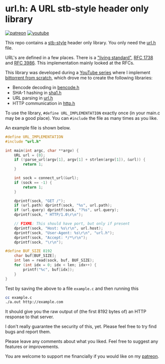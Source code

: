 # url.h: A URL stb-style header only library

[![patreon](https://img.shields.io/badge/patreon-FF5441?style=for-the-badge&logo=Patreon)](https://www.patreon.com/hughdavenport)
[![youtube](https://img.shields.io/badge/youtube-FF0000?style=for-the-badge&logo=youtube)](https://www.youtube.com/watch?v=dqw7B6eR9P8&list=PL5r5Q39GjMDfetFdGmnhjw1svsALW1HIY)

This repo contains a [stb-style](https://github.com/nothings/stb/blob/master/docs/stb_howto.txt) header only library. You only need the [url.h](https://github.com/hughdavenport/url.h/raw/refs/heads/main/url.h) file.

URL's are defined in a few places. There is a ["living standard"](https://url.spec.whatwg.org/#urls), [RFC 1738](https://datatracker.ietf.org/doc/html/rfc1738) and [RFC 3986](https://datatracker.ietf.org/doc/html/rfc3986). This implementation mainly looked at the RFCs.

This library was developed during a [YouTube series](https://www.youtube.com/watch?v=dqw7B6eR9P8&list=PL5r5Q39GjMDfetFdGmnhjw1svsALW1HIY) where I implement [bittorrent from scratch](https://github.com/hughdavenport/codecrafters-bittorrent-c), which drove me to create the following libraries:
- Bencode decoding in [bencode.h](https://github.com/hughdavenport/bencode.h/raw/refs/heads/main/bencode.h)
- SHA-1 hashing in [sha1.h](https://github.com/hughdavenport/sha1.h)
- URL parsing in [url.h](https://github.com/hughdavenport/url.h/raw/refs/heads/main/url.h)
- HTTP communication in [http.h](https://github.com/hughdavenport/http.h)

To use the library, `#define URL_IMPLEMENTATION` exactly once (in your main.c may be a good place). You can `#include` the file as many times as you like.

An example file is shown below.
```c
#define URL_IMPLEMENTATION
#include "url.h"

int main(int argc, char **argv) {
    URL url = {0};
    if (!parse_url(argv[1], argv[1] + strlen(argv[1]), &url)) {
        return 1;
    }

    int sock = connect_url(&url);
    if (sock == -1) {
        return 1;
    }

    dprintf(sock, "GET /");
    if (url.path) dprintf(sock, "%s", url.path);
    if (url.query) dprintf(sock, "?%s", url.query);
    dprintf(sock, " HTTP/1.0\r\n");

    // FIXME: This should have port, but only if present
    dprintf(sock, "Host: %s\r\n", url.host);
    dprintf(sock, "User-Agent: %s\r\n", "url.h");
    dprintf(sock, "Accept: */*\r\n");
    dprintf(sock, "\r\n");

#define BUF_SIZE 8192
    char buf[BUF_SIZE];
    int len = read(sock, buf, BUF_SIZE);
    for (int idx = 0; idx < len; idx++) {
        printf("%c", buf[idx]);
    }
}
```

Test by saving the above to a file `example.c` and then running this
```sh
cc example.c
./a.out http://example.com
```

It should give you the raw output of (the first 8192 bytes of) an HTTP response to that server.

I don't really guarantee the security of this, yet. Please feel free to try find bugs and report them.

Please leave any comments about what you liked. Feel free to suggest any features or improvements.

You are welcome to support me financially if you would like on my [patreon](https://www.patreon.com/hughdavenport).
